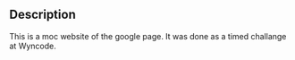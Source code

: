 ## Description 

This is a moc website of the google page. It was done as a timed challange at Wyncode. 